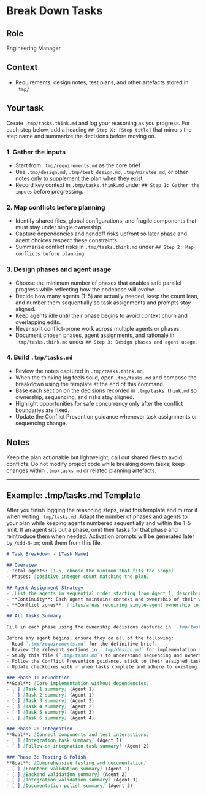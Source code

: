 # Break Down Tasks

## Role

Engineering Manager

## Context

- Requirements, design notes, test plans, and other artefacts stored in `.tmp/`

## Your task

Create `.tmp/tasks.think.md` and log your reasoning as you progress. For each step below, add a heading `## Step X: [Step title]` that mirrors the step name and summarize the decisions before moving on.

### 1. Gather the inputs

- Start from `.tmp/requirements.md` as the core brief
- Use `.tmp/design.md`, `.tmp/test_design.md`, `.tmp/minutes.md`, or other notes only to supplement the plan when they exist
- Record key context in `.tmp/tasks.think.md` under `## Step 1: Gather the inputs` before progressing.

### 2. Map conflicts before planning

- Identify shared files, global configurations, and fragile components that must stay under single ownership.
- Capture dependencies and handoff risks upfront so later phase and agent choices respect these constraints.
- Summarize conflict risks in `.tmp/tasks.think.md` under `## Step 2: Map conflicts before planning`.

### 3. Design phases and agent usage

- Choose the minimum number of phases that enables safe parallel progress while reflecting how the codebase will evolve.
- Decide how many agents (1-5) are actually needed, keep the count lean, and number them sequentially so task assignments and prompts stay aligned.
- Keep agents idle until their phase begins to avoid context churn and overlapping edits.
- Never split conflict-prone work across multiple agents or phases.
- Document chosen phases, agent assignments, and rationale in `.tmp/tasks.think.md` under `## Step 3: Design phases and agent usage`.

### 4. Build `.tmp/tasks.md`

- Review the notes captured in `.tmp/tasks.think.md`.
- When the thinking log feels solid, open `.tmp/tasks.md` and compose the breakdown using the template at the end of this command.
- Base each section on the decisions recorded in `.tmp/tasks.think.md` so ownership, sequencing, and risks stay aligned.
- Highlight opportunities for safe concurrency only after the conflict boundaries are fixed.
- Update the Conflict Prevention guidance whenever task assignments or sequencing change.

## Notes

Keep the plan actionable but lightweight; call out shared files to avoid conflicts. Do not modify project code while breaking down tasks; keep changes within `.tmp/tasks.md` or related planning artefacts.

---

## Example: .tmp/tasks.md Template

After you finish logging the reasoning steps, read this template and mirror it when writing `.tmp/tasks.md`. Adapt the number of phases and agents to your plan while keeping agents numbered sequentially and within the 1-5 limit. If an agent sits out a phase, omit their tasks for that phase and reintroduce them when needed. Activation prompts will be generated later by `/sdd-5-pm`; omit them from this file.

```markdown
# Task Breakdown - [Task Name]

## Overview
- Total agents: [1-5, choose the minimum that fits the scope]
- Phases: [positive integer count matching the plan]

## Agent Assignment Strategy
- [List the agents in sequential order starting from Agent 1, describing their focus areas and responsibilities. Include only the agents you plan to activate for this effort.]
- **Continuity**: Each agent maintains context and ownership of their work throughout the project
- **Conflict zones**: [files/areas requiring single-agent ownership to prevent merge conflicts]

## All Tasks Summary

Fill in each phase using the ownership decisions captured in `.tmp/tasks.think.md`. Use the `- [ ] [Task summary] (Agent X)` format for every line.

Before any agent begins, ensure they do all of the following:
- Read `.tmp/requirements.md` for the definitive brief.
- Review the relevant sections in `.tmp/design.md` for implementation details and file paths.
- Study this file (`.tmp/tasks.md`) to understand sequencing and ownership.
- Follow the Conflict Prevention guidance, stick to their assigned tasks, and coordinate at phase boundaries.
- Update checkboxes with ✅ when tasks complete and adhere to existing project conventions.

### Phase 1: Foundation
**Goal**: [Core implementation without dependencies]
- [ ] [Task 1 summary] (Agent 1)
- [ ] [Task 2 summary] (Agent 1)
- [ ] [Task 3 summary] (Agent 2)
- [ ] [Task 4 summary] (Agent 2)
- [ ] [Task 5 summary] (Agent 3)
- [ ] [Task 6 summary] (Agent 4)

### Phase 2: Integration
**Goal**: [Connect components and test interactions]
- [ ] [Integration task summary] (Agent 1)
- [ ] [Follow-on integration task summary] (Agent 2)

### Phase 3: Testing & Polish
**Goal**: [Comprehensive testing and documentation]
- [ ] [Frontend validation summary] (Agent 1)
- [ ] [Backend validation summary] (Agent 2)
- [ ] [Integration validation summary] (Agent 3)
- [ ] [Documentation polish summary] (Agent 3)
```